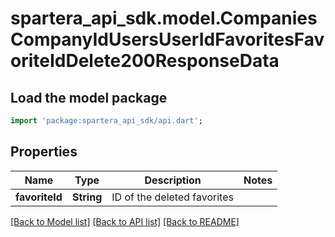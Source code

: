 # spartera_api_sdk.model.CompaniesCompanyIdUsersUserIdFavoritesFavoriteIdDelete200ResponseData

## Load the model package
```dart
import 'package:spartera_api_sdk/api.dart';
```

## Properties
Name | Type | Description | Notes
------------ | ------------- | ------------- | -------------
**favoriteId** | **String** | ID of the deleted favorites | 

[[Back to Model list]](../README.md#documentation-for-models) [[Back to API list]](../README.md#documentation-for-api-endpoints) [[Back to README]](../README.md)


